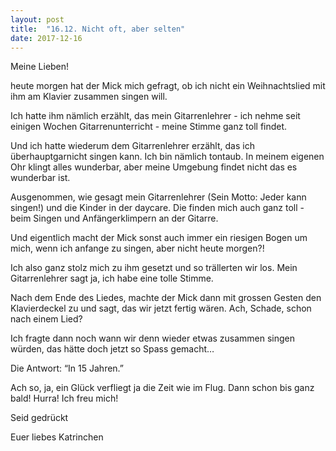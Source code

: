 ```yaml
---
layout: post
title:  "16.12. Nicht oft, aber selten"
date: 2017-12-16
---
```

Meine Lieben!


heute morgen hat der Mick mich gefragt, ob ich nicht ein Weihnachtslied mit ihm am Klavier zusammen singen will.

Ich hatte ihm nämlich erzählt, das mein Gitarrenlehrer - ich nehme seit einigen Wochen Gitarrenunterricht - meine Stimme ganz toll findet. 

Und ich hatte wiederum dem Gitarrenlehrer erzählt, das ich überhauptgarnicht singen kann. Ich bin nämlich tontaub. In meinem eigenen Ohr klingt alles wunderbar, aber meine Umgebung findet nicht das es wunderbar ist.

Ausgenommen, wie gesagt mein Gitarrenlehrer (Sein Motto: Jeder kann singen!) und die Kinder in der daycare. Die finden mich auch ganz toll - beim Singen und Anfängerklimpern an der Gitarre.

Und eigentlich macht der Mick sonst auch immer ein riesigen Bogen um mich, wenn ich anfange zu singen, aber nicht heute morgen?!

Ich also ganz stolz mich zu ihm gesetzt und so trällerten wir los. Mein Gitarrenlehrer sagt ja, ich habe eine tolle Stimme.

Nach dem Ende des Liedes, machte der Mick dann mit grossen Gesten den Klavierdeckel zu und sagt, das wir jetzt fertig wären. Ach, Schade, schon nach einem Lied?

Ich fragte dann noch wann wir denn wieder etwas zusammen singen würden, das hätte doch jetzt so Spass gemacht…

Die Antwort: “In 15 Jahren.”

Ach so, ja, ein Glück verfliegt ja die Zeit wie im Flug. Dann schon bis ganz bald! Hurra! Ich freu mich!

Seid gedrückt

Euer liebes Katrinchen










